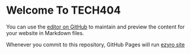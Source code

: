 # Welcome To TECH404

You can use the [editor on GitHub](https://github.com/appletech143/565/edit/main/docs/index.md) to maintain and preview the content for your website in Markdown files.

Whenever you commit to this repository, GitHub Pages will run [ezyro site](appletech404.ezyro.com)
